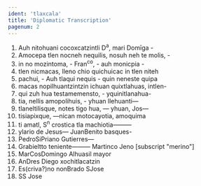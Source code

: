 ```yaml
---
ident: 'tlaxcala'
title: 'Diplomatic Transcription'
pagenum: 2
---
```

1. Auh nitohuani cocoxcatzintli D<sup>a</sup>, mari Domīga -
2. Amocepa tlen nocneh nequilis, nosuh neh te molis, -
3. in no mozintoma, -  Fran<sup>co</sup>, - auh monicpia -
4. tlen nicmacas, lleno chio quichuicac in tlen niteh
5. pachui, - Auh tlaqui nequis - quin neneste quipa
6. macas nopilhuantzintzin ichuan quixtlahuas, intlen-
7. qui zuh hua testamemensto, - yquinitlanahua-
8. tia, nellis amopolihuis, - yhuan llehuanti—
9. tlaneltilisque, notes tigo hua, — yhuan, Jos—
10. tisiapixque, —nican motocayotia, amoquima
11. ti amatl, S<sup>n</sup> crostica tla machiotia———
12. ylario de Jesus— JuanBenito basques-
13. PedroSiPriano Gutierres—
14. Grabieltto teniente——— Martinco Jeno [subscript "merino"]
15. MarCosDomingo Alhuasil mayor
16. AnDres Diego xochitlacatzin 
17. Es(criva?)no nonBrado SJose
18. SS Jose
